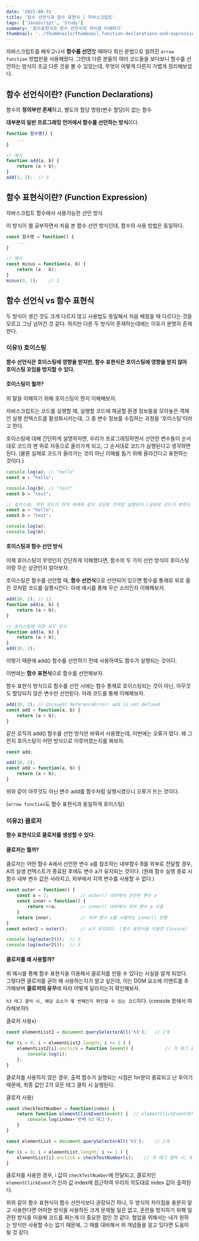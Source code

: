 ```yaml
---
date: '2021-08-31'
title: '함수 선언식과 함수 표현식 | 자바스크립트'
tags: ['JavaScript', 'Study']
summary: '함수표현식과 함수 선언식의 차이점 이해하기'
thumbnail: '../thumbnails/thumbnail_function-declarations-and-expressions.jpg'
---
```


자바스크립트를 배우고나서 **함수를 선언**할 때마다 최신 문법으로 알려진  `arrow function` 방법만을 사용해왔다. 그런데 다른 분들의 여러 코드들을 보다보니 함수를 선언하는 방식이 조금 다른 것을 볼 수 있었는데, 무엇이 어떻게 다른지 가볍게 정리해보았다. 



## 함수 선언식이란? (Function Declarations)

함수의 **정의부만 존재**하고, 별도의 할당 명령(변수 할당)이 없는 함수

**대부분의 일반 프로그래밍 언어에서 함수를 선언하는 방식**이다.

```js
function 함수명() { 
    ... 
}
```

```js
// 예시
function add(a, b) {
    return (a + b);
}
add(1, 2);	// 3
```



## 함수 표현식이란? (Function Expression)

자바스크립트 함수에서 사용가능한 선언 방식

이 방식이 웹 공부하면서 처음 본 함수 선언 방식인데, 함수의 사용 방법은 동일하다.

```js
const 함수명 = function() {
	...
}
```

```js
// 예시
const minus = function(a, b) {
    return (a - b);
}
minus(3, 1);	// 2
```



## 함수 선언식 vs 함수 표현식

두 방식이 생긴 것도 크게 다르지 않고 사용법도 동일해서 처음 배웠을 때 다르다는 것을 모르고 그냥 넘어간 것 같다. 하지만 다른 두 방식이 존재하는데에는 이유가 분명히 존재한다. 



### 이유1) 호이스팅

**함수 선언식은 호이스팅에 영향을 받지만, 함수 표현식은 호이스팅에 영향을 받지 않아 호이스팅 꼬임을 방지할 수 있다.**



#### 호이스팅이 뭘까?

위 말을 이해하기 위해 호이스팅이 뭔지 이해해보자.

자바스크립트는 코드를 실행할 때, 실행할 코드에 제공할 환경 정보들을 모아놓은 객체인 실행 컨텍스트를 활성화시키는데, 그 중 변수 정보를 수집하는 과정을 '호이스팅'이라고 한다.

호이스팅에 대해 간단하게 설명하자면, 우리가 프로그래밍하면서 선언한 변수들이 순서대로 코드의 맨 위로 자동으로 올라가게 되고,  그 순서대로 코드가 실행된다고 생각하면 된다. (물론 실제로 코드가 올라가는 것이 아닌 이해를 돕기 위해 올라간다고 표현하는 것이다.)

```js
console.log(a);	// "hello"
const a = "hello";

console.log(b);	// "test"
const b = "test";
```

```js
// 호이스팅: 위의 코드가 마치 아래와 같이 코딩된 것처럼 실행된다.(실제로 코드가 변하는 것x)
const a = "hello";
const b = "test";

console.log(a);
console.log(b);
```



#### 호이스팅과 함수 선언 방식

이제 호이스팅이 무엇인지 간단하게 이해했다면, 함수의 두 가지 선언 방식이 호이스팅이랑 무슨 상관인지 알아보자.

호이스팅은 함수를 선언할 때, **함수 선언식**으로 선언되어 있으면 함수를 통채로 위로 올린 것처럼 코드를 실행시킨다. 아래 예시를 통해 무슨 소리인지 이해해보자.

```js
add(10, 2);	// 12
function add(a, b) {
    return (a + b);
}
```

```js
// 호이스팅에 의한 코드 인식
function add(a, b) {
    return (a + b);
}
add(10, 2);
```

이렇기 때문에 add() 함수를 선언하기 전에 사용하여도 함수가 실행되는 것이다.



이번에는 **함수 표현식**으로 함수를 선언해보자. 

함수 표현식 방식으로 함수를 선언 시에는 함수 통채로 호이스팅되는 것이 아닌, 아무것도 할당되지 않은 변수만 선언된다. 아래 코드를 통해 이해해보자.

```js
add(10, 2);	// Uncaught ReferenceError: add is not defined
const add = function(a, b) {
    return (a + b);
}
```

같은 로직의 add() 함수를 선언 방식만 바꿔서 사용했는데, 이번에는 오류가 떴다. 왜 그런지 호이스팅이 어떤 방식으로 이루어졌는지를 봐보자.

```js
const add;

add(10, 2);
const add = function(a, b) {
    return (a + b);
}
```

 위와 같이 아무것도 아닌 변수 add를 함수처럼 실행시켰으니 오류가 뜨는 것이다.

(`arrow function`도 함수 표현식과 동일하게 호이스팅)



### 이유2) 클로저

**함수 표현식으로 클로저를 생성할 수 있다.**



#### 클로저는 뭘까?

클로저는 어떤 함수 A에서 선언한 변수 a를 참조하는 내부함수 B를 외부로 전달할 경우, A의 실생 컨텍스트가 종료된 후에도 변수 a가 유지되는 것이다. (원래 함수 실행 종료 시 함수 내부 변수 값은 사라지고, 외부에서 지역 변수를 사용할 수 없다.)

```js
const outer = function() {
    const a = 1;			// outer() 내부에서 선언된 변수 a
    const inner = function() {
        return ++a;			// inner() 내부에서 외부 변수 a 사용
    }
    return inner;			// 외부 변수 a를 사용하는 inner() 반환
}
const outer2 = outer();		// a가 유지된다. (함수 표현식을 이용한 Closure)

console.log(outer2());	// 2
console.log(outer2());	// 3
```



#### 클로저를 왜 사용할까?

위 예시를 통해 함수 표현식을 이용해서 클로저를 만들 수 있다는 사실을 알게 되었다. 그렇다면 클로저를 굳이 왜 사용하는지가 알고 싶은데, 이는 DOM 요소에 이벤트를 추가해보며 **클로저의 유무**에 따라 어떻게 달라지는지 확인해보자.

`h3 태그 클릭 시, 해당 요소가 몇 번째인지 확인할 수 있는 코드`이다. (console 창에서 따라해보자!)

클로저 사용x)

```js
const elementList2 = document.querySelectorAll('h3');	// 2개

for (i = 0; i < elementList2.length; i += 1 ) {
    elementList2[i].onclick = function (event) {			// 각 태그 클릭 시, 1,1 출력
        console.log(i);
    };	
}
```

클로저를 사용하지 않은 경우, 출력 함수가 실행되는 시점은 for문이 종료되고 난 후이기 때문에, 최종 값인 2가 모든 태그 클릭 시 실행된다.



클로저 사용)

```js
const checkTestNumber = function(index) {
    return function elementClickEvent(event) {	// elementClickEvent에서 외부 변수 접근
        console.log(index+'번째 h3 태그');
    }
}

const elementList = document.querySelectorAll('h3');	// 2개

for (i = 0; i < elementList.length; i += 1 ) {
    elementList[i].onclick = checkTestNumber(i);	// 각 태그 클릭 시, 0,1 출력
}
```

클로저를 사용한 경우, i 값이 `checkTestNumber`에 전달되고, 클로저인 `elementClickEvent`가 인자 값 index에 접근하여 우리의 의도대로 index 값이 출력된다.



위와 같이 함수 표현식이 함수 선언식보다 권장되긴 하나, 두 방식의 차이점을 충분히 알고 사용한다면 어떠한 방식을 사용하든 크게 문제될 일은 없고, 혼란을 방지하기 위해 일관된 방식을 이용해 코드를 짜는게 더 중요한 점인 것 같다. 협업을 위해서는 내가 원하는 방식만 사용할 수는 없기 때문에, 그 때를 대비해서 위 개념들을 알고 있다면 도움이 될 것 같다.